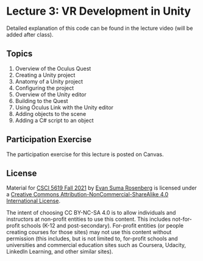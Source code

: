 # Lecture 3: VR Development in Unity

Detailed explanation of this code can be found in the lecture video (will be added after class).

## Topics

1. Overview of the Oculus Quest
2. Creating a Unity project
3. Anatomy of a Unity project
4. Configuring the project
5. Overview of the Unity editor
6. Building to the Quest
7. Using Oculus Link with the Unity editor
8. Adding objects to the scene
9. Adding a C# script to an object

## Participation Exercise

The participation exercise for this lecture is posted on Canvas.

## License

Material for [CSCI 5619 Fall 2021](https://canvas.umn.edu/courses/268490) by [Evan Suma Rosenberg](https://illusioneering.umn.edu/) is licensed under a [Creative Commons Attribution-NonCommercial-ShareAlike 4.0 International License](http://creativecommons.org/licenses/by-nc-sa/4.0/).

The intent of choosing CC BY-NC-SA 4.0 is to allow individuals and instructors at non-profit entities to use this content.  This includes not-for-profit schools (K-12 and post-secondary). For-profit entities (or people creating courses for those sites) may not use this content without permission (this includes, but is not limited to, for-profit schools and universities and commercial education sites such as Coursera, Udacity, LinkedIn Learning, and other similar sites).   

